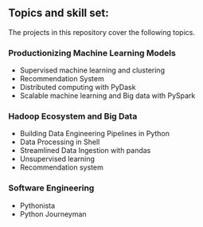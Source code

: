 ## Topics and skill set:

The projects in this repository cover the following topics.

### Productionizing Machine Learning Models
* Supervised machine learning and clustering 
* Recommendation System
* Distributed computing with PyDask 
* Scalable machine learning and Big data with PySpark

### Hadoop Ecosystem and Big Data
* Building Data Engineering Pipelines in Python
* Data Processing in Shell
* Streamlined Data Ingestion with pandas
* Unsupervised learning
* Recommendation system

### Software Engineering
* Pythonista
* Python Journeyman




